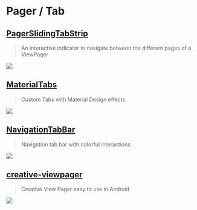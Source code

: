 Pager / Tab
==

[PagerSlidingTabStrip](https://github.com/jpardogo/PagerSlidingTabStrip)
--
> An interactive indicator to navigate between the different pages of a ViewPager

![](https://raw.githubusercontent.com/jpardogo/PagerSlidingTabStrip/master/art/material_tabs.gif)

[MaterialTabs](https://github.com/neokree/MaterialTabs)
--
> Custom Tabs with Material Design effects

![](https://camo.githubusercontent.com/9615647c020466aa20c1e46a7bddbc3785414d6c/68747470733a2f2f7261772e6769746875622e636f6d2f6e656f6b7265652f4d6174657269616c546162732f6d61737465722f73637265656e2e6a7067)

[NavigationTabBar](https://github.com/DevLight-Mobile-Agency/NavigationTabBar)
--
> Navigation tab bar with colorful interactions

![](https://camo.githubusercontent.com/2d1df5421aa2a8d0017c1a6cb264e7ed0845039d/68747470733a2f2f6c68352e676f6f676c6575736572636f6e74656e742e636f6d2f2d4c634848616a754b4e7a772f567a3737456c326c4873492f41414141414141414369512f4930436a724d5550365234696f483968386e456533374c4371586d6233474a4b41434c30422f773331372d683535322d6e6f2f6e746273692e676966)

## [creative-viewpager](https://github.com/tommybuonomo/creative-viewpager)
> Creative View Pager easy to use in Android

![](https://github.com/tommybuonomo/creative-viewpager/raw/master/art/creative-viewpager1.gif)
